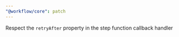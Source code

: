 ```yaml
---
"@workflow/core": patch
---
```


Respect the `retryAfter` property in the step function callback handler
